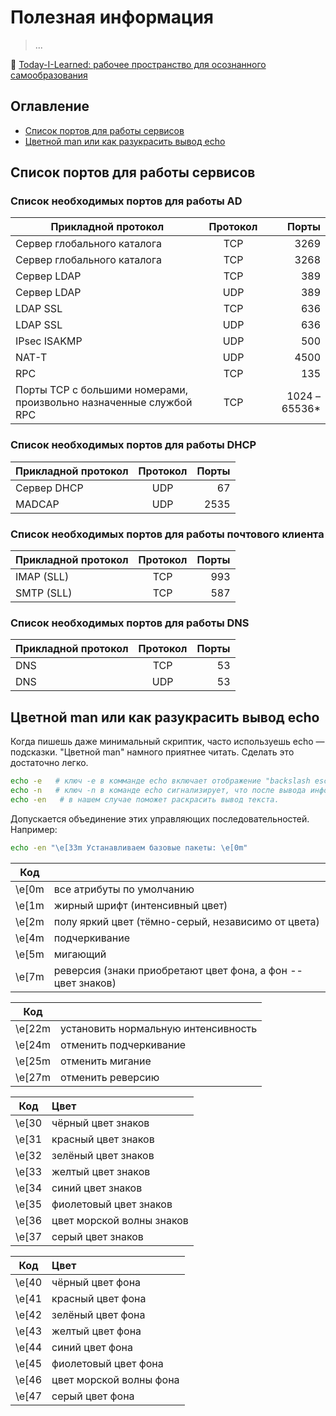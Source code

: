 Полезная информация
===================

> ...

📖 [Today-I-Learned: рабочее пространство для осознанного самообразования](/README.md#til-today-i-learnedсегодня-я-узнал-вот-что)

Оглавление
----------

- [Список портов для работы сервисов](#список-портов-для-работы-сервисов)
- [Цветной man или как разукрасить вывод echo](#цветной-man-или-как-разукрасить-вывод-echo)

Список портов для работы сервисов
---------------------------------

### Список необходимых портов для работы AD

| Прикладной протокол | Протокол | Порты  |
| ------------- |:-------------:| -----:|
| Сервер глобального каталога | TCP | 3269 |
| Сервер глобального каталога | TCP | 3268 |
| Сервер LDAP | TCP |   389 |
| Сервер LDAP | UDP |   389 |
| LDAP SSL | TCP |   636 |
| LDAP SSL | UDP |   636 |
| IPsec ISAKMP | UDP |   500 |
| NAT-T | UDP |   4500 |
| RPC | TCP |   135 |
| Порты ТСР с большими номерами, произвольно назначенные службой RPC | TCP |   1024 – 65536* |

### Список необходимых портов для работы DHCP

| Прикладной протокол | Протокол | Порты  |
| ------------- |:-------------:| -----:|
| Сервер DHCP | UDP |   67 |
| MADCAP | UDP |   2535 |

### Список необходимых портов для работы почтового клиента

| Прикладной протокол | Протокол | Порты  |
| ------------- |:-------------:| -----:|
| IMAP (SLL) | TCP |   993 |
| SMTP (SLL) | TCP |   587 |

### Список необходимых портов для работы DNS

| Прикладной протокол | Протокол | Порты  |
| ------------- |:-------------:| -----:|
| DNS | TCP |   53 |
| DNS | UDP |   53 |

Цветной man или как разукрасить вывод echo
------------------------------------------

Когда пишешь даже минимальный скриптик, часто используешь echo — подсказки. "Цветной man" намного приятнее читать. Сделать это достаточно легко.

```bash
echo -e   # ключ -e в комманде echo включает отображение "backslash escapes"; например \n - переход на следующую строку, \t -табуляция
echo -n   # ключ -n в команде echo сигнализирует, что после вывода информации не нужно переходить на следующую строку.
echo -en   # в нашем случае поможет раскрасить вывод текста.
```

Допускается объединение этих управляющих последовательностей.
Например:

```bash
echo -en "\e[33m Устанавливаем базовые пакеты: \e[0m"
```

| Код | |
| ------------- |:-------------|
| \e[0m | все атрибуты по умолчанию |
| \e[1m | жирный шрифт (интенсивный цвет) |
| \e[2m | полу яркий цвет (тёмно-серый, независимо от цвета) |
| \e[4m | подчеркивание |
| \e[5m | мигающий |
| \e[7m | реверсия (знаки приобретают цвет фона, а фон -- цвет знаков) |

| Код | |
| ------------- |:-------------|
| \e[22m | установить нормальную интенсивность |
| \e[24m | отменить подчеркивание |
| \e[25m | отменить мигание |
| \e[27m | отменить реверсию |

| Код | Цвет |
| ------------- |:-------------|
| \e[30 | чёрный цвет знаков |
| \e[31 | красный цвет знаков |
| \e[32 | зелёный цвет знаков |
| \e[33 | желтый цвет знаков |
| \e[34 | синий цвет знаков |
| \e[35 | фиолетовый цвет знаков |
| \e[36 | цвет морской волны знаков |
| \e[37 | серый цвет знаков |

| Код | Цвет |
| ------------- |:-------------|
| \e[40 | чёрный цвет фона |
| \e[41 | красный цвет фона |
| \e[42 | зелёный цвет фона |
| \e[43 | желтый цвет фона |
| \e[44 | синий цвет фона |
| \e[45 | фиолетовый цвет фона |
| \e[46 | цвет морской волны фона |
| \e[47 | серый цвет фона |
